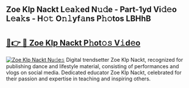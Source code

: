 ## Zoe Klp Nackt L𝚎a𝚔ed N𝚞𝚍e - Part-1yd Vi𝚍𝚎o L𝚎a𝚔s - H𝚘𝚝 O𝚗𝚕yf𝚊ns P𝚑𝚘tos LBHhB

# <h2><a href="http://kf24j6.oniu.top/?m=Zoe+Klp+Nackt">🔗👉 🔴 Zoe Klp Nackt P𝚑ot𝚘𝚜 V𝚒d𝚎o</a></h2>

[![Zoe Klp Nackt Nu𝚍e𝚜](https://i.imgur.com/0qMVB7G.gif)](http://kf24j6.oniu.top/?m=Zoe+Klp+Nackt)
Digital trendsetter Zoe Klp Nackt, recognized for publishing dance and lifestyle material, consisting of performances and vlogs on social media. Dedicated educator Zoe Klp Nackt, celebrated for their passion and expertise in teaching and inspiring others.  
